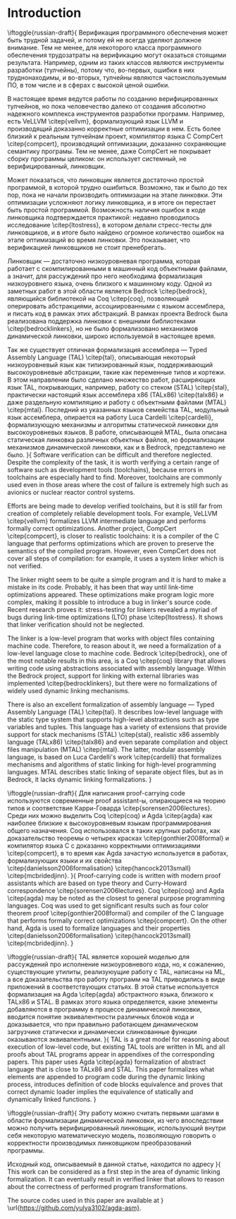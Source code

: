 # Introduction

\iftoggle{russian-draft}{
Верификация программного обеспечения может быть трудной задачей, и потому
ей не всегда уделяют должное внимание. Тем не менее, для некоторого класса
программного обеспечения трудозатраты на верификацию могут оказаться
стоящими результата. Например, одним из таких классов являются инструменты
разработки (тулчейны), потому что, во-первых, ошибки в них труднонаходимы,
и во-вторых, тулчейны являются частоиспользуемым ПО, в том числе и в сферах
с высокой ценой ошибки.

В настоящее время ведутся работы по созданию верифицированных тулчейнов, но
пока человечество далеко от создания абсолютно надежного комплекса
инструментов разработки программ. Например, есть VeLLVM \citep{vellvm},
формализующий язык LLVM и производящий доказанно корректные оптимизации в
нем. Есть более близкий к реальным тулчейнам проект, компилятор языка C
CompCert \citep{compcert}, производящий оптимизации, доказанно сохраняющие
семантику програмы. Тем не менее, даже CompCert не покрывает сборку
программы целиком: он использует системный, не верифицированный, линковщик.

Может показаться, что линковщик является достаточно простой программой, в
которой трудно ошибиться. Возможно, так и было до тех пор, пока не начали
производить оптимизации на этапе линковки. Эти оптимизации усложняют логику
линковщика, и в итоге он перестает быть простой программой. Возможность
наличия ошибок в коде линковщика подтверждается практикой: недавно
проводилось исследование \citep{ltostress}, в котором делали стресс-тесты для
линковщиков, и в итоге было найдено огромное количество ошибок на этапе
оптимизаций во время линковки. Это показывает, что верификацией линковщиков
не стоит пренебрегать.

Линковщик — достаточно низкоуровневая программа, которая работает с
скомпилированными в машинный код объектными файлами, а значит, для
рассуждений про него необходима формализация низкоуровнего языка, очень
близкого к машинному коду. Одной из заметных работ в этой области является
Bedrock \citep{bedrock}, являющийся библиотекой на Coq \citep{coq},
позволяющей оперировать абстракциями, ассоциированными с языком ассемблера,
и писать код в рамках этих абстракций. В рамках проекта Bedrock была
реализована поддержка линковки с внешними библиотеками \citep{bedrocklinkers},
но не было формализовано механизмов динамической линковки, широко
используемой в настоящее время.

Так же существует отличная формализация ассемблера — Typed Assembly
Language (TAL) \citep{tal}, описывающая некоторый низкоуровневый язык как
типизированный язык, поддерживающий высокоуровневые абстракции, такие как
переменные типов и кортежи. В этом направлении было сделано множество
работ, расширяющих язык TAL, покрывающих, например, работу со стеком (STAL)
\citep{stal}, практически настоящий язык ассемблера x86 (TALx86) \citep{talx86} и даже
раздельную компиляцию и работу с объектными файлами (MTAL) \citep{mtal}.
Последний из указанных языков семейства TAL, модульный язык ассемблера,
опирается на работу Luca Cardelli \citep{cardelli}, формализующую механизмы и
алгоритмы статической линковки для высокоуровневых языков. В работе,
описывающей MTAL, была описана статическая линковка различных объектных
файлов, но формализации механизмов динамической линковки, как и в Bedrock,
представлено не было.
}{
Software verification can be difficult and therefore neglected. Despite the
complexity of the task, it is worth verifying a certain range of software such
as development tools (toolchains), because errors in toolchains are
especially hard to find.
Moreover, toolchains are commonly used even in those areas where the cost
of failure is extremely high such as avionics or nuclear reactor control
systems.

Efforts are being made to develop verified toolchains, but it is still far
from creation of completely reliable development tools. For example, VeLLVM
\citep{vellvm} formalizes LLVM intermediate language and performs formally
correct optimizations. Another project, CompCert \citep{compcert}, is
closer to realistic toolchains: it is a compiler of the C language that
performs optimizations which are proven to preserve the semantics of the
compiled program. However, even CompCert does not cover all steps of
compilation: for example, it uses a system linker which is not verified.

The linker might seem to be quite a simple program and it is hard to make a
mistake in its code. Probably, it has been that way until link-time
optimizations appeared. These optimizations make program logic more
complex, making it possible to introduce a bug in linker's source code.
Recent research proves it: stress-testing for linkers revealed a myriad of
bugs during link-time optimizations (LTO) phase \citep{ltostress}. It
shows that linker verification should not be neglected.

The linker is a low-level program that works with object files containing machine
code. Therefore, to reason about it, we need a formalization of a low-level
language close to machine code. Bedrock \citep{bedrock}, one of the most
notable results in this area, is a Coq \citep{coq} library that allows
writing code using abstractions associated with assembly language. Within the
Bedrock project, support for linking with external libraries was
implemented \citep{bedrocklinkers}, but there were no formalizations of
widely used dynamic linking mechanisms.

There is also an excellent formalization of assembly language — Typed Assembly
Language (TAL) \citep{tal}. It describes low-level language with the static
type system that
supports high-level abstractions such as type variables and tuples. This
language has a variety of extensions that provide support for stack mechanisms
(STAL) \citep{stal}, realistic x86 assembly language (TALx86)
\citep{talx86} and even separate compilation and object files manipulation
(MTAL) \citep{mtal}. The latter, modular
assembly language, is based on Luca Cardelli's work \citep{cardelli} that
formalizes mechanisms and algorithms of static linking for high-level
programming languages. MTAL describes static linking of separate object
files, but as in Bedrock, it lacks dynamic linking formalizations.
}

\iftoggle{russian-draft}{
Для написания proof-carrying code используются современные proof
assistant-ы, опирающиеся на теорию типов и соответствие Карри-Говарда
\citep{sorensen2006lectures}. Среди них можно выделить Coq \citep{coq} и
Agda \citep{agda}
как наиболее близкие к высокоуровневым языкам программирования общего
назначения.  Coq использовался в таких крупных работах, как доказательство
теоремы о четырех красках \citep{gonthier2008formal} и компилятор языка C с
доказанно корректными оптимизациями \citep{compcert}, в то время как Agda
зачастую используется в работах, формализующих языки и их свойства
\citep{danielsson2006formalisation} \citep{hancock2013small}
\citep{mcbridedjinn}.
}{
Proof-carrying code is written with modern proof assistants which are
based on type theory and Curry-Howard correspondence
\citep{sorensen2006lectures}. Coq \citep{coq} and Agda \citep{agda} may be
noted as the closest to general purpose programming languages. Coq was used
to get significant results such as four color theorem proof
\citep{gonthier2008formal} and compiler of the C language that performs
formally correct optimizations \citep{compcert}. On the other hand, Agda is
used to formalize languages and their properties
\citep{danielsson2006formalisation} \citep{hancock2013small}
\citep{mcbridedjinn}.
}

\iftoggle{russian-draft}{
TAL является хорошей моделью для рассуждений про исполнение низкоуровневого
кода, но, к сожалению, существующие утилиты, реализуюущие работу с TAL,
написаны на ML, а все доказательства про работу программ на TAL приводились
в виде приложений в соответствующих статьях. В этой статье используется
формализация на Agda \citep{agda} абстрактного языка, близкого к TALx86 и STAL.
В рамках этого языка определяется, какие элементы добавляются в программу в
процессе динамической линковки, вводится понятие эквивалентности различных
блоков кода и доказывается, что при правильно работающем динамическом
загрузчике статически и динамически слинкованные функции оказываются
эквивалентными.
}{
TAL is a great model for reasoning about execution of low-level code, but
existing TAL tools are written in ML and all proofs about TAL programs
appear in appendixes of the corresponding papers. This paper uses
Agda \citep{agda} formalization of abstract language that is close to
TALx86 and STAL. This paper formalizes what elements
are appended to program code during the dynamic linking process, introduces
definition of code blocks equivalence and proves that correct dynamic
loader implies the equivalence of statically and dynamically linked functions.
}

\iftoggle{russian-draft}{
Эту работу можно считать первыми шагами в области формализации динамической
линковки, из чего впоследствии можно получить верифицированный линковщик,
использующий внутри себя некоторую математическую модель, позволяющую
говорить о корректности производимых линковщиком преобразований программы.

Исходный код, описываемый в данной статье, находится по адресу
}{
This work can be considered as a first step in the area of dynamic linking
formalization. It can eventually result in verified linker that allows to
reason about the correctness of performed program transformations.

The source codes used in this paper are available at
}
\url{https://github.com/yulya3102/agda-asm}.
